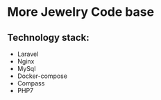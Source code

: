 # More Jewelry Code base
## Technology stack:
* Laravel
* Nginx
* MySql
* Docker-compose
* Compass
* PHP7
